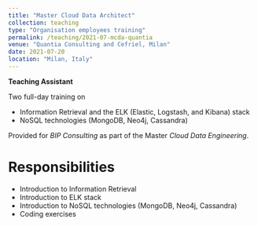 ```yaml
---
title: "Master Cloud Data Architect"
collection: teaching
type: "Organisation employees training"
permalink: /teaching/2021-07-mcda-quantia
venue: "Quantia Consulting and Cefriel, Milan"
date: 2021-07-20
location: "Milan, Italy"
---
```


**Teaching Assistant**

Two full-day training on 
- Information Retrieval and the ELK (Elastic, Logstash, and Kibana) stack
- NoSQL technologies (MongoDB, Neo4j, Cassandra)
  
Provided for *BIP Consulting* as part of the Master *Cloud Data Engineering*.

Responsibilities
======
- Introduction to Information Retrieval
- Introduction to ELK stack
- Introduction to NoSQL technologies (MongoDB, Neo4j, Cassandra)
- Coding exercises